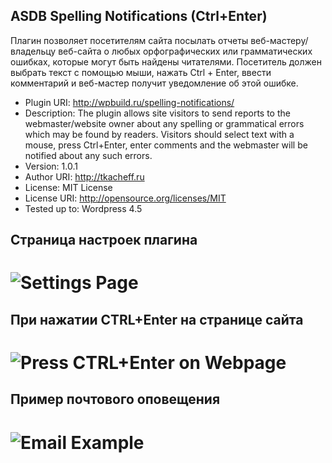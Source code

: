 ASDB Spelling Notifications (Ctrl+Enter)
---------------------------------

Плагин позволяет посетителям сайта посылать отчеты веб-мастеру/владельцу веб-сайта о любых орфографических или грамматических ошибках, которые могут быть найдены читателями. Посетитель должен выбрать текст с помощью мыши, нажать Ctrl + Enter, ввести комментарий и веб-мастер получит уведомление об этой ошибке.

* Plugin URI: http://wpbuild.ru/spelling-notifications/
* Description: The plugin allows site visitors to send reports to the webmaster/website owner about any spelling or grammatical errors which may be found by readers. Visitors should select text with a mouse, press Ctrl+Enter, enter comments and the webmaster will be notified about any such errors.
* Version: 1.0.1
* Author URI: http://tkacheff.ru
* License: MIT License
* License URI: http://opensource.org/licenses/MIT
* Tested up to: Wordpress 4.5



Страница настроек плагина
-------------------------------
# ![Settings Page](http://wpbuild.ru/wp-content/uploads/2016/04/screenshot-2.png)

При нажатии CTRL+Enter на странице сайта
-------------------------------
# ![Press CTRL+Enter on Webpage](http://wpbuild.ru/wp-content/uploads/2016/04/screenshot-1.png)

Пример почтового оповещения
-------------------------------
# ![Email Example](http://wpbuild.ru/wp-content/uploads/2016/04/screenshot-3.png)
